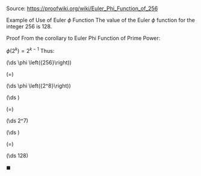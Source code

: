 # 

Source: https://proofwiki.org/wiki/Euler_Phi_Function_of_256

Example of Use of Euler $\phi$ Function
The value of the Euler $\phi$ function for the integer $256$ is $128$.


Proof
From the corollary to Euler Phi Function of Prime Power:

$\phi \left({2^k}\right) = 2^{k-1}$
Thus:














\(\ds \phi \left({256}\right)\)

\(=\)







\(\ds \phi \left({2^8}\right)\)




















\(\ds \)

\(=\)







\(\ds 2^7\)




















\(\ds \)

\(=\)







\(\ds 128\)









$\blacksquare$





